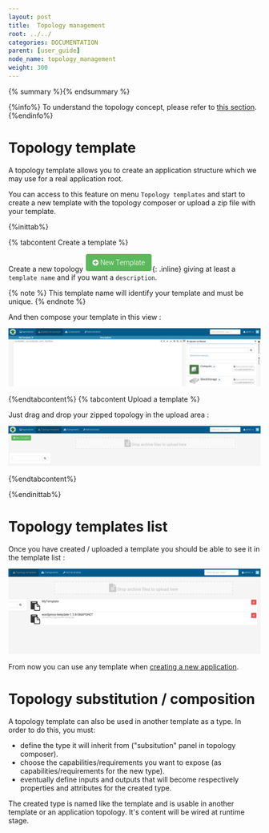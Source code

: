 ```yaml
---
layout: post
title:  Topology management
root: ../../
categories: DOCUMENTATION
parent: [user_guide]
node_name: topology_management
weight: 300
---
```


{% summary %}{% endsummary %}

{%info%}
To understand the topology concept, please refer to [this section](#/documentation/concepts/topologies.html).
{%endinfo%}

# Topology template

A topology template allows you to create an application structure which we may use
for a real application root.

You can access to this feature on menu `Topology templates` and start to create
a new template with the topology composer or upload a zip file with your template.

{%inittab%}

{% tabcontent Create a template %}

Create a new topology ![Create template button](../../images/user_guide/user_guide_topology_template_new.png){: .inline} giving at least a
`template name` and if you want a `description`.

{% note %}
This template name will identify your template and must be unique.
{% endnote %}

And then compose your template in this view :

![Topology template composer](../../images/user_guide/user_guide_topology_template_composer.png)

{%endtabcontent%}
{% tabcontent Upload a template %}

Just drag and drop your zipped topology in the upload area :

[![Upload a topology template](../../images/user_guide/user_guide_topology_template.png)](../../images/user_guide/user_guide_topology_template.png)

{%endtabcontent%}

{%endinittab%}

# Topology templates list

Once you have created / uploaded a template you should be able to see it in the template list :

![Topology template list](../../images/user_guide/user_guide_topology_template_list.png)

From now you can use any template when [creating a new application](#/documentation/user_guide/application/application_management.html).

# Topology substitution / composition

A topology template can also be used in another template as a type. In order to do this, you must:

- define the type it will inherit from ("subsitution" panel in topology composer).
- choose the capabilities/requirements you want to expose (as capabilities/requirements for the new type).
- eventually define inputs and outputs that will become respectively properties and attributes for the created type.

The created type is named like the template and is usable in another template or an application topology. It's content will be wired at runtime stage.
